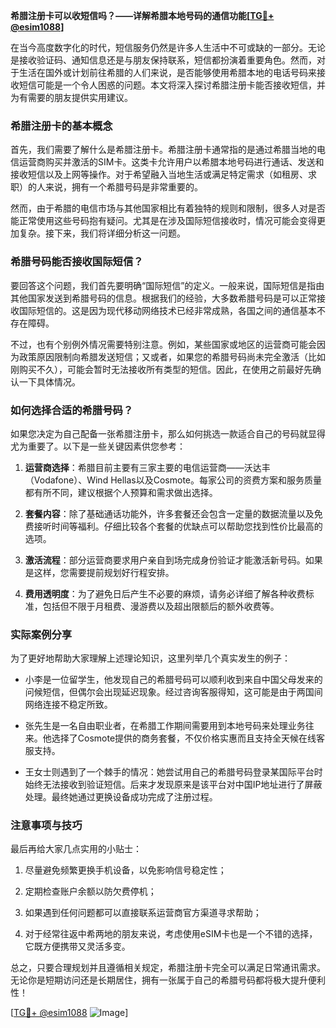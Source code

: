 **希腊注册卡可以收短信吗？——详解希腊本地号码的通信功能[[TG💪+ @esim1088](https://t.me/s/esim1088)]**

在当今高度数字化的时代，短信服务仍然是许多人生活中不可或缺的一部分。无论是接收验证码、通知信息还是与朋友保持联系，短信都扮演着重要角色。然而，对于生活在国外或计划前往希腊的人们来说，是否能够使用希腊本地的电话号码来接收短信可能是一个令人困惑的问题。本文将深入探讨希腊注册卡能否接收短信，并为有需要的朋友提供实用建议。

### 希腊注册卡的基本概念

首先，我们需要了解什么是希腊注册卡。希腊注册卡通常指的是通过希腊当地的电信运营商购买并激活的SIM卡。这类卡允许用户以希腊本地号码进行通话、发送和接收短信以及上网等操作。对于希望融入当地生活或满足特定需求（如租房、求职）的人来说，拥有一个希腊号码是非常重要的。

然而，由于希腊的电信市场与其他国家相比有着独特的规则和限制，很多人对是否能正常使用这些号码抱有疑问。尤其是在涉及国际短信接收时，情况可能会变得更加复杂。接下来，我们将详细分析这一问题。

### 希腊号码能否接收国际短信？

要回答这个问题，我们首先要明确“国际短信”的定义。一般来说，国际短信是指由其他国家发送到希腊号码的信息。根据我们的经验，大多数希腊号码是可以正常接收国际短信的。这是因为现代移动网络技术已经非常成熟，各国之间的通信基本不存在障碍。

不过，也有个别例外情况需要特别注意。例如，某些国家或地区的运营商可能会因为政策原因限制向希腊发送短信；又或者，如果您的希腊号码尚未完全激活（比如刚购买不久），可能会暂时无法接收所有类型的短信。因此，在使用之前最好先确认一下具体情况。

### 如何选择合适的希腊号码？

如果您决定为自己配备一张希腊注册卡，那么如何挑选一款适合自己的号码就显得尤为重要了。以下是一些关键因素供您参考：

1. **运营商选择**：希腊目前主要有三家主要的电信运营商——沃达丰（Vodafone）、Wind Hellas以及Cosmote。每家公司的资费方案和服务质量都有所不同，建议根据个人预算和需求做出选择。
   
2. **套餐内容**：除了基础通话功能外，许多套餐还会包含一定量的数据流量以及免费接听时间等福利。仔细比较各个套餐的优缺点可以帮助您找到性价比最高的选项。

3. **激活流程**：部分运营商要求用户亲自到场完成身份验证才能激活新号码。如果是这样，您需要提前规划好行程安排。

4. **费用透明度**：为了避免日后产生不必要的麻烦，请务必详细了解各种收费标准，包括但不限于月租费、漫游费以及超出限额后的额外收费等。

### 实际案例分享

为了更好地帮助大家理解上述理论知识，这里列举几个真实发生的例子：

- 小李是一位留学生，他发现自己的希腊号码可以顺利收到来自中国父母发来的问候短信，但偶尔会出现延迟现象。经过咨询客服得知，这可能是由于两国间网络连接不稳定所致。
  
- 张先生是一名自由职业者，在希腊工作期间需要用到本地号码来处理业务往来。他选择了Cosmote提供的商务套餐，不仅价格实惠而且支持全天候在线客服支持。

- 王女士则遇到了一个棘手的情况：她尝试用自己的希腊号码登录某国际平台时始终无法接收到验证短信。后来才发现原来是该平台对中国IP地址进行了屏蔽处理。最终她通过更换设备成功完成了注册过程。

### 注意事项与技巧

最后再给大家几点实用的小贴士：

1. 尽量避免频繁更换手机设备，以免影响信号稳定性；
   
2. 定期检查账户余额以防欠费停机；
   
3. 如果遇到任何问题都可以直接联系运营商官方渠道寻求帮助；
   
4. 对于经常往返中希两地的朋友来说，考虑使用eSIM卡也是一个不错的选择，它既方便携带又灵活多变。

总之，只要合理规划并且遵循相关规定，希腊注册卡完全可以满足日常通讯需求。无论你是短期访问还是长期居住，拥有一张属于自己的希腊号码都将极大提升便利性！

[[TG💪+ @esim1088](https://t.me/s/esim1088) ![Image](https://i.postimg.cc/4NQfJmqS/Snipaste-2025-05-13-00-14-12.png)]